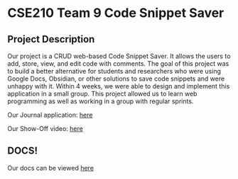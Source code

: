 # CSE210 Team 9 Code Snippet Saver

## Project Description
Our project is a CRUD web-based Code Snippet Saver. It allows the users to add, store, view, and edit code with comments. The goal of this project was to build a better alternative for students and researchers who were using Google Docs, Obsidian, or other solutions to save code snippets and were unhappy with it. Within 4 weeks, we were able to design and implement this application in a small group. This project allowed us to learn web programming as well as working in a group with regular sprints. 


Our Journal application: [here](https://cse210-team-09.github.io/cse210-fa24-group09/)

Our Show-Off video: [here](https://www.youtube.com/watch?v=mS7oLGwYlZI)

## DOCS!

Our docs can be viewed [here](https://cse210-team-09.github.io/cse210-fa24-group09/docs/index.html)

